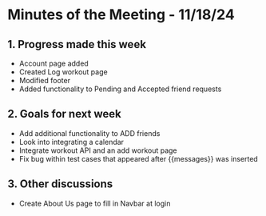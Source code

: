 # Minutes of the Meeting - 11/18/24

## 1. Progress made this week
   - Account page added
   - Created Log workout page
   - Modified footer
   - Added functionality to Pending and Accepted friend requests

## 2. Goals for next week
   - Add additional functionality to ADD friends
   - Look into integrating a calendar
   - Integrate workout API and an add workout page
   - Fix bug within test cases that appeared after {{messages}} was inserted

## 3. Other discussions
   - Create About Us page to fill in Navbar at login